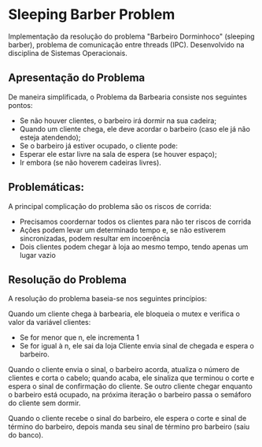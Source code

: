 # Sleeping Barber Problem
Implementação da resolução do problema "Barbeiro Dorminhoco" (sleeping barber), problema de comunicação entre threads (IPC). Desenvolvido na disciplina de Sistemas Operacionais. 

## Apresentação do Problema
De maneira simplificada, o Problema da Barbearia consiste nos seguintes pontos:

- Se não houver clientes, o barbeiro irá dormir na sua cadeira;
- Quando um cliente chega, ele deve acordar o barbeiro (caso ele já não esteja atendendo);
- Se o barbeiro já estiver ocupado, o cliente pode:
- Esperar ele estar livre na sala de espera (se houver espaço);
- Ir embora (se não hoverem cadeiras livres).

## Problemáticas:
A principal complicação do problema são os riscos de corrida:

- Precisamos coordernar todos os clientes para não ter riscos de corrida
- Ações podem levar um determinado tempo e, se não estiverem sincronizadas, podem resultar em incoerência
- Dois clientes podem chegar à loja ao mesmo tempo, tendo apenas um lugar vazio
  
## Resolução do Problema
A resolução do problema baseia-se nos seguintes princípios:

Quando um cliente chega à barbearia, ele bloqueia o mutex e verifica o valor da variável clientes:
- Se for menor que n, ele incrementa 1
- Se for igual à n, ele sai da loja
Cliente envia sinal de chegada e espera o barbeiro.

Quando o cliente envia o sinal, o barbeiro acorda, atualiza o número de clientes e corta o cabelo; quando acaba, ele sinaliza que terminou o corte e espera o sinal de confirmação do cliente. Se outro cliente chegar enquanto o barbeiro está ocupado, na próxima iteração o barbeiro passa o semáforo do cliente sem dormir.

Quando o cliente recebe o sinal do barbeiro, ele espera o corte e sinal de término do barbeiro, depois manda seu sinal de término pro barbeiro (saiu do banco).
